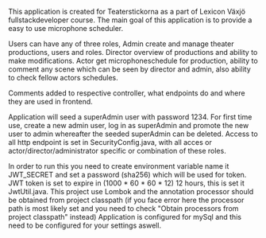 This application is created for Teaterstickorna as a part of Lexicon Växjö fullstackdeveloper course.
The main goal of this application is to provide a easy to use microphone scheduler.

Users can have any of three roles, Admin create and manage theater productions, users and roles. Director overview of productions and ability to make modifications. Actor get microphoneschedule for production, ability to comment any scene which can be seen by director and admin, also ability to check fellow actors schedules.

Comments added to respective controller, what endpoints do and where they are used in frontend.

Application will seed a superAdmin user with password 1234. For first time use, create a new admin user, log in as superAdmin and promote the new user to admin whereafter the seeded superAdmin can be deleted.
Access to all http endpoint is set in SecurityConfig.java, with all acces or actor/director/administrator specific or combination of these roles.

In order to run this you need to create environment variable name it JWT_SECRET and set a password (sha256) which will be used for token. JWT token is set to expire in (1000 * 60 * 60 * 12) 12 hours, this is set it JwtUtil.java. 
This project use Lombok and the annotation processor should be obtained from project classpath (if you face error here the processor path is most likely set and you need to check "Obtain processors from project classpath" instead)
Application is configured for mySql and this need to be configured for your settings aswell.
